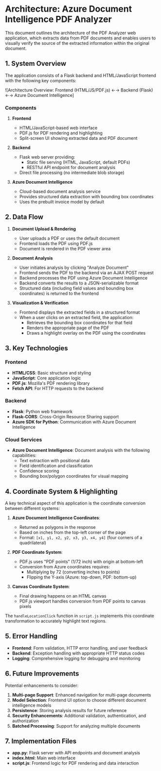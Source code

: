 # Architecture: Azure Document Intelligence PDF Analyzer

This document outlines the architecture of the PDF Analyzer web application, which extracts data from PDF documents and enables users to visually verify the source of the extracted information within the original document.

## 1. System Overview

The application consists of a Flask backend and HTML/JavaScript frontend with the following key components:

![Architecture Overview: Frontend (HTML/JS/PDF.js) ←→ Backend (Flask) ←→ Azure Document Intelligence]

### Components

1. **Frontend**
   - HTML/JavaScript-based web interface
   - PDF.js for PDF rendering and highlighting
   - Split-screen UI showing extracted data and PDF document

2. **Backend**
   - Flask web server providing:
     - Static file serving (HTML, JavaScript, default PDFs)
     - RESTful API endpoint for document analysis
   - Direct file processing (no intermediate blob storage)

3. **Azure Document Intelligence**
   - Cloud-based document analysis service
   - Provides structured data extraction with bounding box coordinates
   - Uses the prebuilt invoice model by default

## 2. Data Flow

1. **Document Upload & Rendering**
   - User uploads a PDF or uses the default document
   - Frontend loads the PDF using PDF.js
   - Document is rendered in the PDF viewer area

2. **Document Analysis**
   - User initiates analysis by clicking "Analyze Document"
   - Frontend sends the PDF to the backend via an AJAX POST request
   - Backend processes the PDF using Azure Document Intelligence
   - Backend converts the results to a JSON-serializable format
   - Structured data (including field values and bounding box coordinates) is returned to the frontend

3. **Visualization & Verification**
   - Frontend displays the extracted fields in a structured format
   - When a user clicks on an extracted field, the application:
     - Retrieves the bounding box coordinates for that field
     - Renders the appropriate page of the PDF
     - Draws a highlight overlay on the PDF using the coordinates

## 3. Key Technologies

### Frontend

- **HTML/CSS**: Basic structure and styling
- **JavaScript**: Core application logic
- **PDF.js**: Mozilla's PDF rendering library
- **Fetch API**: For HTTP requests to the backend

### Backend

- **Flask**: Python web framework
- **Flask-CORS**: Cross-Origin Resource Sharing support
- **Azure SDK for Python**: Communication with Azure Document Intelligence

### Cloud Services

- **Azure Document Intelligence**: Document analysis with the following capabilities:
  - Text extraction with positional data
  - Field identification and classification
  - Confidence scoring
  - Bounding box/polygon coordinates for visual mapping

## 4. Coordinate System & Highlighting

A key technical aspect of this application is the coordinate conversion between different systems:

1. **Azure Document Intelligence Coordinates**:
   - Returned as polygons in the response
   - Based on inches from the top-left corner of the page
   - Format: `[x1, y1, x2, y2, x3, y3, x4, y4]` (four corners of a quadrilateral)

2. **PDF Coordinate System**:
   - PDF.js uses "PDF points" (1/72 inch) with origin at bottom-left
   - Conversion from Azure coordinates requires:
     - Multiplying by 72 (converting inches to points)
     - Flipping the Y-axis (Azure: top-down, PDF: bottom-up)

3. **Canvas Coordinate System**:
   - Final drawing happens on an HTML canvas
   - PDF.js viewport handles conversion from PDF points to canvas pixels

The `handleLocationClick` function in `script.js` implements this coordinate transformation to accurately highlight text regions.

## 5. Error Handling

- **Frontend**: Form validation, HTTP error handling, and user feedback
- **Backend**: Exception handling with appropriate HTTP status codes
- **Logging**: Comprehensive logging for debugging and monitoring

## 6. Future Improvements

Potential enhancements to consider:

1. **Multi-page Support**: Enhanced navigation for multi-page documents
2. **Model Selection**: Frontend UI option to choose different document intelligence models
3. **Persistence**: Storing analysis results for future reference
4. **Security Enhancements**: Additional validation, authentication, and authorization
5. **Batched Processing**: Support for analyzing multiple documents

## 7. Implementation Files

- **app.py**: Flask server with API endpoints and document analysis
- **index.html**: Main web interface
- **script.js**: Frontend logic for PDF rendering and data interaction

